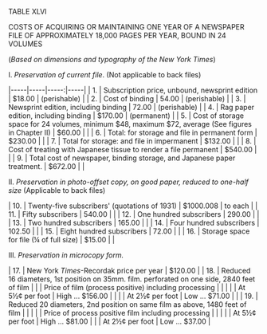 TABLE XLVI 

COSTS OF ACQUIRING OR MAINTAINING ONE YEAR OF A NEWSPAPER FILE OF APPROXIMATELY 18,000 PAGES PER YEAR, BOUND IN 24 VOLUMES 

(*Based on dimensions and typography of the New York Times*) 

I. *Preservation of current file*. (Not applicable to back files) 

|-----|-----|-----:|-----|
| 1. | Subscription price, unbound, newsprint edition | $18.00 | (perishable) |
| 2. | Cost of binding | 54.00 | (perishable) |
| 3. | Newsprint edition, including binding | 72.00 | (perishable) | 
| 4. | Rag paper edition, including binding | $170.00 | (permanent) |
| 5. | Cost of storage space for 24 volumes, minimum $48, maximum $72, average (See figures in Chapter II) | $60.00 | | 
| 6. | Total: for storage and file in permanent form | $230.00 | |
| 7. | Total for storage: and file in impermanent | $132.00 | |
| 8. | Cost of treating with Japanese tissue to render a file permanent | $540.00 | |
| 9. | Total cost of newspaper, binding storage, and Japanese paper treatment. | $672.00 | |

II. *Preservation in photo-offset copy, on good paper, reduced to one-half size* (Applicable to back files) 

| 10. | Twenty-five subscribers' (quotations of 1931) | $1000.008 | to each | 
| 11. | Fifty subscribers | 540.00 | |
| 12. | One hundred subscribers | 290.00 | |  
| 13. | Two hundred subscribers | 165.00 | |
| 14. | Four hundred subscribers | 102.50 | |
| 15. | Eight hundred subscribers | 72.00 | | 
| 16. | Storage space for file (¼ of full size) | $15.00 | |

III. *Preservation in microcopy form.*

| 17. | New York *Times*-Recordak price per year | $120.00 | 
| 18. | Reduced 16 diameters, 1st position on 35mm. film. perforated on one side, 2840 feet of film |
| | Price of film (process positive) including processing | | |
| | At 5½¢ per foot | High ... $156.00 | | 
| | At 2½¢ per foot | Low ... $71.00 | |
| 19. | Reduced 20 diameters, 2nd position on same film as 
above, 1480 feet of film | | |
| | Price of process positive film including processing | | |
| | At 5½¢ per foot | High ... $81.00 |
| | At 2½¢ per foot | Low ... $37.00 | 
